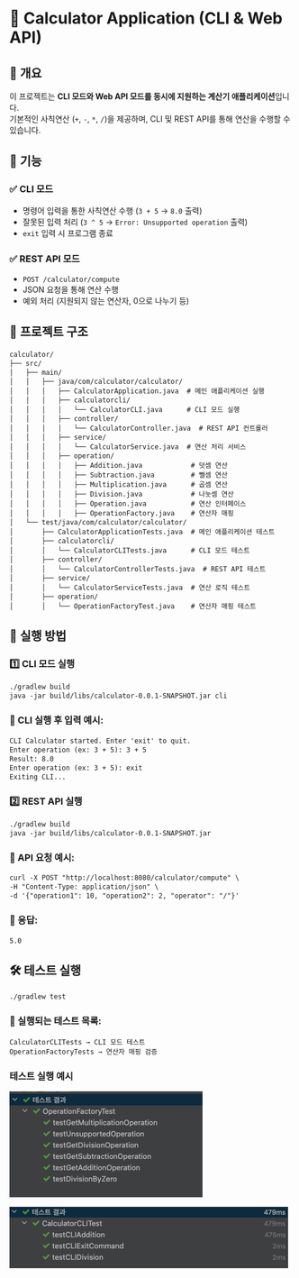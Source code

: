 # 📌 Calculator Application (CLI & Web API)

## **📖 개요**
이 프로젝트는 **CLI 모드와 Web API 모드를 동시에 지원하는 계산기 애플리케이션**입니다.  
기본적인 사칙연산 (`+`, `-`, `*`, `/`)을 제공하며, CLI 및 REST API를 통해 연산을 수행할 수 있습니다.

## **🚀 기능**
### ✅ **CLI 모드**
- 명령어 입력을 통한 사칙연산 수행 (`3 + 5` → `8.0` 출력)
- 잘못된 입력 처리 (`3 ^ 5` → `Error: Unsupported operation` 출력)
- `exit` 입력 시 프로그램 종료

### ✅ **REST API 모드**
- `POST /calculator/compute`
- JSON 요청을 통해 연산 수행
- 예외 처리 (지원되지 않는 연산자, 0으로 나누기 등)

## **📂 프로젝트 구조**
```plaintext
calculator/
├── src/
│   ├── main/
│   │   ├── java/com/calculator/calculator/
│   │   │   ├── CalculatorApplication.java  # 메인 애플리케이션 실행
│   │   │   ├── calculatorcli/
│   │   │   │   └── CalculatorCLI.java      # CLI 모드 실행
│   │   │   ├── controller/
│   │   │   │   └── CalculatorController.java  # REST API 컨트롤러
│   │   │   ├── service/
│   │   │   │   └── CalculatorService.java  # 연산 처리 서비스
│   │   │   ├── operation/
│   │   │   │   ├── Addition.java            # 덧셈 연산
│   │   │   │   ├── Subtraction.java         # 뺄셈 연산
│   │   │   │   ├── Multiplication.java      # 곱셈 연산
│   │   │   │   ├── Division.java            # 나눗셈 연산
│   │   │   │   ├── Operation.java           # 연산 인터페이스
│   │   │   │   ├── OperationFactory.java    # 연산자 매핑
│   └── test/java/com/calculator/calculator/
│       ├── CalculatorApplicationTests.java  # 메인 애플리케이션 테스트
│       ├── calculatorcli/
│       │   └── CalculatorCLITests.java      # CLI 모드 테스트
│       ├── controller/
│       │   └── CalculatorControllerTests.java  # REST API 테스트
│       ├── service/
│       │   └── CalculatorServiceTests.java  # 연산 로직 테스트
│       ├── operation/
│       │   └── OperationFactoryTest.java    # 연산자 매핑 테스트
```

## 🔧 실행 방법
### 1️⃣ CLI 모드 실행
```angular2html
./gradlew build
java -jar build/libs/calculator-0.0.1-SNAPSHOT.jar cli
```
### 📌 CLI 실행 후 입력 예시:
```angular2html
CLI Calculator started. Enter 'exit' to quit.
Enter operation (ex: 3 + 5): 3 + 5
Result: 8.0
Enter operation (ex: 3 + 5): exit
Exiting CLI...
```

### 2️⃣ REST API 실행
```angular2html
./gradlew build
java -jar build/libs/calculator-0.0.1-SNAPSHOT.jar
```

### 📌 API 요청 예시:
```angular2html
curl -X POST "http://localhost:8080/calculator/compute" \
-H "Content-Type: application/json" \
-d '{"operation1": 10, "operation2": 2, "operator": "/"}'
```

### 📌 응답:
```angular2html
5.0
```

## 🛠️ 테스트 실행

```angular2html
./gradlew test
```

### 📌 실행되는 테스트 목록:

```angular2html
CalculatorCLITests → CLI 모드 테스트
OperationFactoryTests → 연산자 매핑 검증
```

### 테스트 실행 예시
![img.png](./calculator/img.png)

![img_1.png](./calculator/img_1.png)
